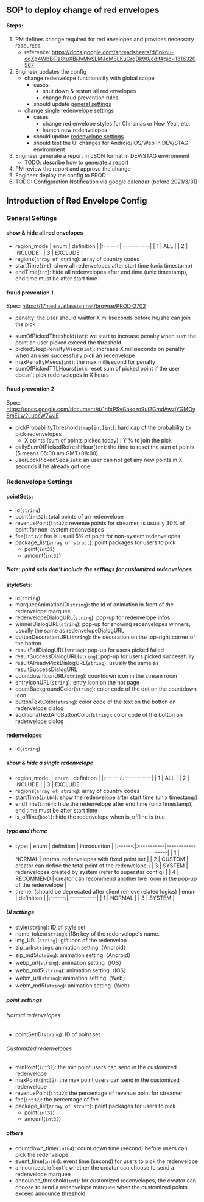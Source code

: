 ## SOP to deploy change of red envelopes
#### Steps:
01. PM defines change required for red envelopes and provides necessary resources
    - reference: https://docs.google.com/spreadsheets/d/1pknu-cqXg4WbBiPa8tuXBjJvMvSLMJoM8LKuGrqDk90/edit#gid=1316320567
02. Engineer updates the config
    - change redenvelope functionality with global scope
      - cases:
        - shut down & restart all red envelopes
        - change fraud prevention rules
      - should update [general settings](#General-Settings)
    - change single redenvelope settings
      - cases:
        - change red envelope styles for Chrismas or New Year, etc.
        - launch new redenvelopes
      - should update [redenvelope settings](#Redenvelope-Settings)
      - should test the UI changes for Android/IOS/Web in DEV/STAG environment
03. Engineer generate a report in JSON format in DEV/STAG environment
    - TODO: describe how to generate a report
04. PM review the report and approve the change
05. Engineer deploy the config to PROD
06. TODO: Configuration Notification via google calendar (before 2021/3/31)

## Introduction of Red Envelope Config
### General Settings
#### show & hide all red envelopes
* region_mode
    | enum   | definition |
    |:------:|:-----------|
    | 1      | ALL        |
    | 2      | INCLUDE    |
    | 3      | EXCLUDE    |
* regions(`array of string`): array of country codes
* startTime(`int`): show all redenvelopes after start time (unix timestamp)
* endTime(`int`): hide all redenvelopes after end time (unix timestamp), end time must be after start time

#### fraud prevention 1
Spec: https://17media.atlassian.net/browse/PROD-2702
- penalty: the user should waitfor X milliseconds before he/she can join the pick
* sumOfPickedThreshold(`int`): we start to increase penalty when sum the point an user picked exceed the threshold
* pickedSleepPenaltyMsecs(`int`): increase X milliseconds on penalty when an user successfully pick an redenvelope
* maxPenaltyMsecs(`int`): the max millisecond for penalty
* sumOfPickedTTLHours(`int`): reset sum of picked point if the user doesn't pick redenvelopes in X hours
#### fraud prevention 2
Spec: https://docs.google.com/document/d/1nfxPSvGakczo9ui2GmdAwzjYGMOy8mELw2LubcW7wJE
* pickProbabilityThresholds(`map[int]int`): hard cap of the probability to pick redenvelopes
  - X points (sum of points picked today) : Y % to join the pick
* dailySumOfPickedRefreshHour(`int`): the time to reset the sum of points (5 means 05:00 am GMT+08:00)
* userLockPickedSecs(`int`): an user can not get any new points in X seconds if he already got one.

### Redenvelope Settings
#### pointSets:
* id(`string`)
* point(`int32`): total points of an redenvelope
* revenuePoint(`int32`): revenue points for streamer, is usually 30% of point for non-system redenvelopes
* fee(`int32`): fee is usuall 5% of point for non-system redenvelopes
* package_list(`array of struct`): point packages for users to pick
  * point(`int32`)
  * amount(`int32`)
##### Note: point sets don't include the settings for customized redenvelopes
#### styleSets:
* id(`string`)
* marqueeAnimationID(`string`): the id of animation in front of the redenvelope marquee
* redenvelopeDialogURL(`string`): pop-up for redenvelope infos
* winnerDialogURL(`string`): pop-up for showing redenvelopes winners, usually the same as redenvelopeDialogURL
* buttonDecorationURL(`string`): the decoration on the top-right corner of the botton
* resultFailDialogURL(`string`): pop-up for users picked failed
* resultSuccessDialogURL(`string`): pop-up for users picked successfully
* resultAlreadyPickDialogURL(`string`): usually the same as resultSuccessDialogURL
* countdownIconURL(`string`): countdown icon in the stream room
* entryIconURL(`string`): entry icon on the hot page
* countBackgroundColor(`string`): color code of the dot on the countdown icon
* buttonTextColor(`string`): color code of the text on the botton on redenvelope dialog
* additionalTextAndButtonColor(`string`): color code of the botton on redenvelope dialog
#### redenvelopes
* id(`string`)
##### show & hide a single redenvelope
* region_mode:
    | enum   | definition |
    |:------:|:-----------|
    | 1      | ALL        |
    | 2      | INCLUDE    |
    | 3      | EXCLUDE    |
* regions(`array of string`): array of country codes
* startTime(`int64`): show the redenvelope after start time (unix timestamp)
* endTime(`int64`):  hide the redenvelope after end time (unix timestamp), end time must be after start time
* is_offline(`bool`): hide the redenvelope when is_offline is true
##### type and theme
* type:
    | enum   | definition | introduction                                                             |
    |:------:|:-----------|--------------------------------------------------------------------------|
    | 1      | NORMAL     | normal redenvelopes with fixed point set                                 |
    | 2      | CUSTOM     | creator can define the total point of the redenvelope                    |
    | 3      | SYSTEM     | redenvelopes created by system (refer to superstar config)               |
    | 4      | RECOMMEND  | creator can recommend another live room in the pop-up of the redenvelope |
* theme: (should be deprecated after client remove related logics)
    | enum   | definition |
    |:------:|:-----------|
    | 1      | NORMAL     |
    | 3      | SYSTEM     |
##### UI settings
* style(`string`): ID of style set
* name_token(`string`): i18n key of the redenvelope's name.
* img_URL(`string`): gift icon of the redenvelop
* zip_url(`string`): animation setting（Android）
* zip_md5(`string`): animation setting（Android）
* webp_url(`string`): animation setting（IOS）
* webp_md5(`string`): animation setting（IOS）
* webm_url(`string`): animation setting（Web）
* webm_md5(`string`): animation setting（Web）
##### point settings
###### Normal redenvelopes
* pointSetID(`string`): ID of point set
###### Customized redenvelopes
* minPoint(`int32`): the min point users can send in the customized redenvelope
* maxPoint(`int32`): the max point users can send in the customized redenvelope
* revenuePoint(`int32`): the percentage of revenue point for streamer
* fee(`int32`): the percentage of fee
* package_list(`array of struct`): point packages for users to pick
  * point(`int32`)
  * amount(`int32`)
##### others
* countdown_time(`int64`): count down time (second) before users can pick the redenvelope
* event_time(`int64`): event time (second) for users to pick the redenvelope
* announceable(`bool`): whether the creator can choose to send a redenvelope marquee
* announce_threshold(`int`): for customized redenvelopes, the creator can choose to send a redenvelope marquee when the customized points exceed announce threshold
